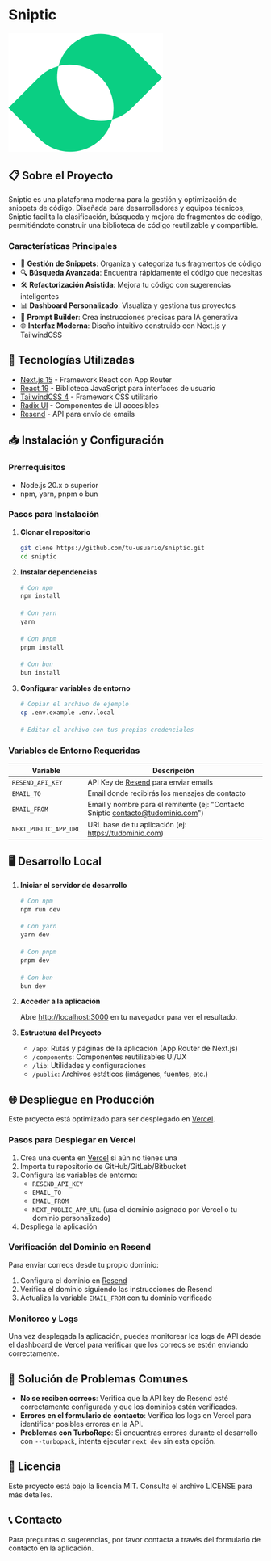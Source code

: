 # Sniptic

![Sniptic Logo](public/sniptic.svg)

## 📋 Sobre el Proyecto

Sniptic es una plataforma moderna para la gestión y optimización de snippets de código. Diseñada para desarrolladores y equipos técnicos, Sniptic facilita la clasificación, búsqueda y mejora de fragmentos de código, permitiéndote construir una biblioteca de código reutilizable y compartible.

### Características Principales

- 🧩 **Gestión de Snippets**: Organiza y categoriza tus fragmentos de código
- 🔍 **Búsqueda Avanzada**: Encuentra rápidamente el código que necesitas
- 🛠️ **Refactorización Asistida**: Mejora tu código con sugerencias inteligentes
- 📊 **Dashboard Personalizado**: Visualiza y gestiona tus proyectos
- 🔄 **Prompt Builder**: Crea instrucciones precisas para IA generativa
- 🌐 **Interfaz Moderna**: Diseño intuitivo construido con Next.js y TailwindCSS

## 🚀 Tecnologías Utilizadas

- [Next.js 15](https://nextjs.org/) - Framework React con App Router
- [React 19](https://react.dev/) - Biblioteca JavaScript para interfaces de usuario
- [TailwindCSS 4](https://tailwindcss.com/) - Framework CSS utilitario
- [Radix UI](https://www.radix-ui.com/) - Componentes de UI accesibles
- [Resend](https://resend.com/) - API para envío de emails

## 📥 Instalación y Configuración

### Prerrequisitos

- Node.js 20.x o superior
- npm, yarn, pnpm o bun

### Pasos para Instalación

1. **Clonar el repositorio**

   ```bash
   git clone https://github.com/tu-usuario/sniptic.git
   cd sniptic
   ```

2. **Instalar dependencias**

   ```bash
   # Con npm
   npm install

   # Con yarn
   yarn

   # Con pnpm
   pnpm install

   # Con bun
   bun install
   ```

3. **Configurar variables de entorno**

   ```bash
   # Copiar el archivo de ejemplo
   cp .env.example .env.local

   # Editar el archivo con tus propias credenciales
   ```

### Variables de Entorno Requeridas

| Variable              | Descripción                                                                        |
| --------------------- | ---------------------------------------------------------------------------------- |
| `RESEND_API_KEY`      | API Key de [Resend](https://resend.com) para enviar emails                         |
| `EMAIL_TO`            | Email donde recibirás los mensajes de contacto                                     |
| `EMAIL_FROM`          | Email y nombre para el remitente (ej: "Contacto Sniptic <contacto@tudominio.com>") |
| `NEXT_PUBLIC_APP_URL` | URL base de tu aplicación (ej: https://tudominio.com)                              |

## 🖥️ Desarrollo Local

1. **Iniciar el servidor de desarrollo**

   ```bash
   # Con npm
   npm run dev

   # Con yarn
   yarn dev

   # Con pnpm
   pnpm dev

   # Con bun
   bun dev
   ```

2. **Acceder a la aplicación**

   Abre [http://localhost:3000](http://localhost:3000) en tu navegador para ver el resultado.

3. **Estructura del Proyecto**

   - `/app`: Rutas y páginas de la aplicación (App Router de Next.js)
   - `/components`: Componentes reutilizables UI/UX
   - `/lib`: Utilidades y configuraciones
   - `/public`: Archivos estáticos (imágenes, fuentes, etc.)

## 🌐 Despliegue en Producción

Este proyecto está optimizado para ser desplegado en [Vercel](https://vercel.com).

### Pasos para Desplegar en Vercel

1. Crea una cuenta en [Vercel](https://vercel.com) si aún no tienes una
2. Importa tu repositorio de GitHub/GitLab/Bitbucket
3. Configura las variables de entorno:
   - `RESEND_API_KEY`
   - `EMAIL_TO`
   - `EMAIL_FROM`
   - `NEXT_PUBLIC_APP_URL` (usa el dominio asignado por Vercel o tu dominio personalizado)
4. Despliega la aplicación

### Verificación del Dominio en Resend

Para enviar correos desde tu propio dominio:

1. Configura el dominio en [Resend](https://resend.com)
2. Verifica el dominio siguiendo las instrucciones de Resend
3. Actualiza la variable `EMAIL_FROM` con tu dominio verificado

### Monitoreo y Logs

Una vez desplegada la aplicación, puedes monitorear los logs de API desde el dashboard de Vercel para verificar que los correos se estén enviando correctamente.

## 🔧 Solución de Problemas Comunes

- **No se reciben correos**: Verifica que la API key de Resend esté correctamente configurada y que los dominios estén verificados.
- **Errores en el formulario de contacto**: Verifica los logs en Vercel para identificar posibles errores en la API.
- **Problemas con TurboRepo**: Si encuentras errores durante el desarrollo con `--turbopack`, intenta ejecutar `next dev` sin esta opción.

## 📜 Licencia

Este proyecto está bajo la licencia MIT. Consulta el archivo LICENSE para más detalles.

## 📞 Contacto

Para preguntas o sugerencias, por favor contacta a través del formulario de contacto en la aplicación.

